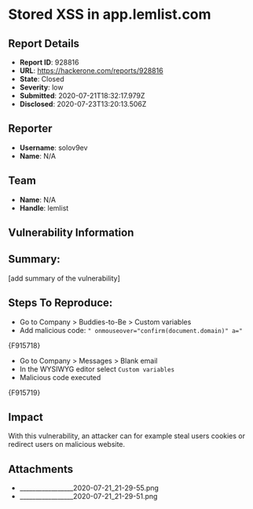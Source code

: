 # Stored XSS in app.lemlist.com

## Report Details
- **Report ID**: 928816
- **URL**: https://hackerone.com/reports/928816
- **State**: Closed
- **Severity**: low
- **Submitted**: 2020-07-21T18:32:17.979Z
- **Disclosed**: 2020-07-23T13:20:13.506Z

## Reporter
- **Username**: solov9ev
- **Name**: N/A

## Team
- **Name**: N/A
- **Handle**: lemlist

## Vulnerability Information
## Summary:
[add summary of the vulnerability]

## Steps To Reproduce:
  - Go to Company > Buddies-to-Be > Custom variables
  - Add malicious code: `" onmouseover="confirm(document.domain)" a="`

{F915718}

  -  Go to Company > Messages > Blank email
  - In the WYSIWYG  editor select `Custom variables`
  - Malicious code executed

{F915719}

## Impact

With this vulnerability, an attacker can for example steal users cookies or redirect users on malicious website.

## Attachments
- _________________2020-07-21_21-29-55.png
- _________________2020-07-21_21-29-51.png
